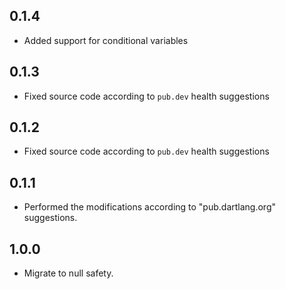 ## 0.1.4

- Added support for conditional variables

## 0.1.3

- Fixed source code according to `pub.dev` health suggestions

## 0.1.2

- Fixed source code according to `pub.dev` health suggestions

## 0.1.1

- Performed the modifications according to "pub.dartlang.org" suggestions.

## 1.0.0

- Migrate to null safety.
